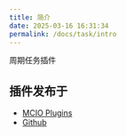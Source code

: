 ```yaml
---
title: 简介
date: 2025-03-16 16:31:34
permalink: /docs/task/intro
---
```


周期任务插件

## 插件发布于

+ [MCIO Plugins](https://plugins.mcio.dev/dl?repo=SweetTask)
+ [Github](https://github.com/MrXiaoM/SweetTask)
